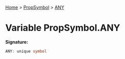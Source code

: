 [Home](../../../index.md) &gt; [PropSymbol](../../propsymbol.md) &gt; [ANY](./any.md)

# Variable PropSymbol.ANY


<b>Signature:</b>

```typescript
ANY: unique symbol
```

